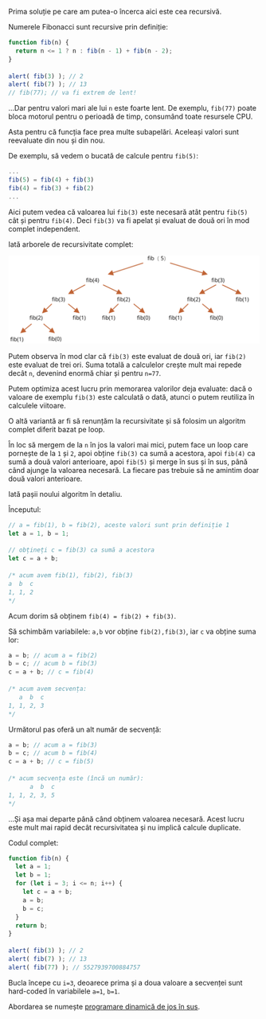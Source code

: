 Prima soluție pe care am putea-o încerca aici este cea recursivă.

Numerele Fibonacci sunt recursive prin definiție:

```js run
function fib(n) {
  return n <= 1 ? n : fib(n - 1) + fib(n - 2);
}

alert( fib(3) ); // 2
alert( fib(7) ); // 13
// fib(77); // va fi extrem de lent!
```

...Dar pentru valori mari ale lui `n` este foarte lent. De exemplu, `fib(77)` poate bloca motorul pentru o perioadă de timp, consumând toate resursele CPU.

Asta pentru că funcția face prea multe subapelări. Aceleași valori sunt reevaluate din nou și din nou.

De exemplu, să vedem o bucată de calcule pentru `fib(5)`:

```js no-beautify
...
fib(5) = fib(4) + fib(3)
fib(4) = fib(3) + fib(2)
...
```

Aici putem vedea că valoarea lui `fib(3)` este necesară atât pentru `fib(5)` cât și pentru `fib(4)`. Deci `fib(3)` va fi apelat și evaluat de două ori în mod complet independent.

Iată arborele de recursivitate complet:

![fibonacci recursion tree](fibonacci-recursion-tree.svg)

Putem observa în mod clar că `fib(3)` este evaluat de două ori, iar `fib(2)` este evaluat de trei ori. Suma totală a calculelor crește mult mai repede decât `n`, devenind enormă chiar și pentru `n=77`.

Putem optimiza acest lucru prin memorarea valorilor deja evaluate: dacă o valoare de exemplu `fib(3)` este calculată o dată, atunci o putem reutiliza în calculele viitoare.

O altă variantă ar fi să renunțăm la recursivitate și să folosim un algoritm complet diferit bazat pe loop.

În loc să mergem de la `n` în jos la valori mai mici, putem face un loop care pornește de la `1` și `2`, apoi obține `fib(3)` ca sumă a acestora, apoi `fib(4)` ca sumă a două valori anterioare, apoi `fib(5)` și merge în sus și în sus, până când ajunge la valoarea necesară. La fiecare pas trebuie să ne amintim doar două valori anterioare.

Iată pașii noului algoritm în detaliu.

Începutul:

```js
// a = fib(1), b = fib(2), aceste valori sunt prin definiție 1
let a = 1, b = 1;

// obțineți c = fib(3) ca sumă a acestora
let c = a + b;

/* acum avem fib(1), fib(2), fib(3)
a  b  c
1, 1, 2
*/
```

Acum dorim să obținem `fib(4) = fib(2) + fib(3)`.

Să schimbăm variabilele: `a,b` vor obține `fib(2),fib(3)`, iar `c` va obține suma lor:

```js no-beautify
a = b; // acum a = fib(2)
b = c; // acum b = fib(3)
c = a + b; // c = fib(4)

/* acum avem secvența:
   a  b  c
1, 1, 2, 3
*/
```

Următorul pas oferă un alt număr de secvență:

```js no-beautify
a = b; // acum a = fib(3)
b = c; // acum b = fib(4)
c = a + b; // c = fib(5)

/* acum secvența este (încă un număr):
      a  b  c
1, 1, 2, 3, 5
*/
```

...Și așa mai departe până când obținem valoarea necesară. Acest lucru este mult mai rapid decât recursivitatea și nu implică calcule duplicate.

Codul complet:

```js run
function fib(n) {
  let a = 1;
  let b = 1;
  for (let i = 3; i <= n; i++) {
    let c = a + b;
    a = b;
    b = c;
  }
  return b;
}

alert( fib(3) ); // 2
alert( fib(7) ); // 13
alert( fib(77) ); // 5527939700884757
```

Bucla începe cu `i=3`, deoarece prima și a doua valoare a secvenței sunt hard-coded în variabilele `a=1`, `b=1`.

Abordarea se numește [programare dinamică de jos în sus](https://en.wikipedia.org/wiki/Dynamic_programming).
